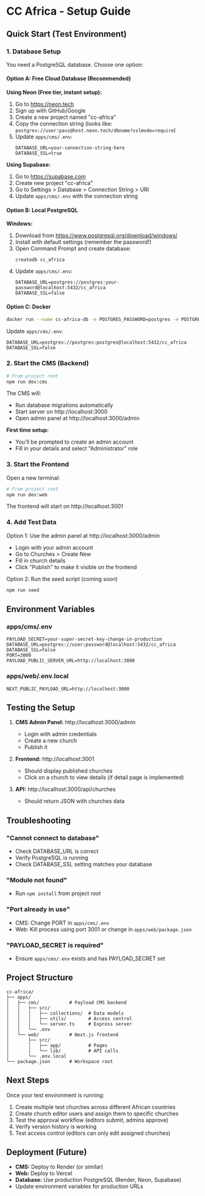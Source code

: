 # CC Africa - Setup Guide

## Quick Start (Test Environment)

### 1. Database Setup

You need a PostgreSQL database. Choose one option:

#### Option A: Free Cloud Database (Recommended)

**Using Neon (Free tier, instant setup):**
1. Go to https://neon.tech
2. Sign up with GitHub/Google
3. Create a new project named "cc-africa"
4. Copy the connection string (looks like: `postgres://user:pass@host.neon.tech/dbname?sslmode=require`)
5. Update `apps/cms/.env`:
   ```
   DATABASE_URL=your-connection-string-here
   DATABASE_SSL=true
   ```

**Using Supabase:**
1. Go to https://supabase.com
2. Create new project "cc-africa"
3. Go to Settings > Database > Connection String > URI
4. Update `apps/cms/.env` with the connection string

#### Option B: Local PostgreSQL

**Windows:**
1. Download from https://www.postgresql.org/download/windows/
2. Install with default settings (remember the password!)
3. Open Command Prompt and create database:
   ```
   createdb cc_africa
   ```
4. Update `apps/cms/.env`:
   ```
   DATABASE_URL=postgres://postgres:your-password@localhost:5432/cc_africa
   DATABASE_SSL=false
   ```

#### Option C: Docker

```bash
docker run --name cc-africa-db -e POSTGRES_PASSWORD=postgres -e POSTGRES_DB=cc_africa -p 5432:5432 -d postgres:15
```

Update `apps/cms/.env`:
```
DATABASE_URL=postgres://postgres:postgres@localhost:5432/cc_africa
DATABASE_SSL=false
```

### 2. Start the CMS (Backend)

```bash
# From project root
npm run dev:cms
```

The CMS will:
- Run database migrations automatically
- Start server on http://localhost:3000
- Open admin panel at http://localhost:3000/admin

**First time setup:**
- You'll be prompted to create an admin account
- Fill in your details and select "Administrator" role

### 3. Start the Frontend

Open a new terminal:

```bash
# From project root
npm run dev:web
```

The frontend will start on http://localhost:3001

### 4. Add Test Data

Option 1: Use the admin panel at http://localhost:3000/admin
- Login with your admin account
- Go to Churches > Create New
- Fill in church details
- Click "Publish" to make it visible on the frontend

Option 2: Run the seed script (coming soon)

```bash
npm run seed
```

## Environment Variables

### apps/cms/.env
```
PAYLOAD_SECRET=your-super-secret-key-change-in-production
DATABASE_URL=postgres://user:password@localhost:5432/cc_africa
DATABASE_SSL=false
PORT=3000
PAYLOAD_PUBLIC_SERVER_URL=http://localhost:3000
```

### apps/web/.env.local
```
NEXT_PUBLIC_PAYLOAD_URL=http://localhost:3000
```

## Testing the Setup

1. **CMS Admin Panel:** http://localhost:3000/admin
   - Login with admin credentials
   - Create a new church
   - Publish it

2. **Frontend:** http://localhost:3001
   - Should display published churches
   - Click on a church to view details (if detail page is implemented)

3. **API:** http://localhost:3000/api/churches
   - Should return JSON with churches data

## Troubleshooting

### "Cannot connect to database"
- Check DATABASE_URL is correct
- Verify PostgreSQL is running
- Check DATABASE_SSL setting matches your database

### "Module not found"
- Run `npm install` from project root

### "Port already in use"
- CMS: Change PORT in `apps/cms/.env`
- Web: Kill process using port 3001 or change in `apps/web/package.json`

### "PAYLOAD_SECRET is required"
- Ensure `apps/cms/.env` exists and has PAYLOAD_SECRET set

## Project Structure

```
cc-africa/
├── apps/
│   ├── cms/           # Payload CMS backend
│   │   ├── src/
│   │   │   ├── collections/  # Data models
│   │   │   ├── utils/        # Access control
│   │   │   └── server.ts     # Express server
│   │   └── .env
│   └── web/           # Next.js frontend
│       ├── src/
│       │   ├── app/          # Pages
│       │   └── lib/          # API calls
│       └── .env.local
└── package.json       # Workspace root
```

## Next Steps

Once your test environment is running:

1. Create multiple test churches across different African countries
2. Create church editor users and assign them to specific churches
3. Test the approval workflow (editors submit, admins approve)
4. Verify version history is working
5. Test access control (editors can only edit assigned churches)

## Deployment (Future)

- **CMS:** Deploy to Render (or similar)
- **Web:** Deploy to Vercel
- **Database:** Use production PostgreSQL (Render, Neon, Supabase)
- Update environment variables for production URLs
